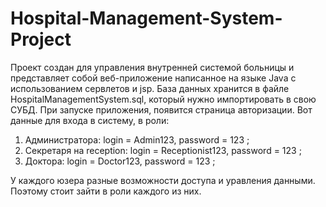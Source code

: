 # Hospital-Management-System-Project
Проект создан для управления внутренней системой больницы и представляет собой веб-приложение написанное на языке Java с использованием сервлетов и jsp.
База данных хранится в файле HospitalManagementSystem.sql, который нужно импортировать в свою СУБД.
При запуске приложения, появится страница авторизации. Вот данные для входа в систему, в роли:
1) Администратора: login = Admin123, password = 123 ;
2) Секретаря на reception: login = Receptionist123, password = 123 ;
3) Доктора: login = Doctor123, password = 123 ;

У каждого юзера разные возможности доступа и уравления данными. Поэтому стоит зайти в роли каждого из них.
